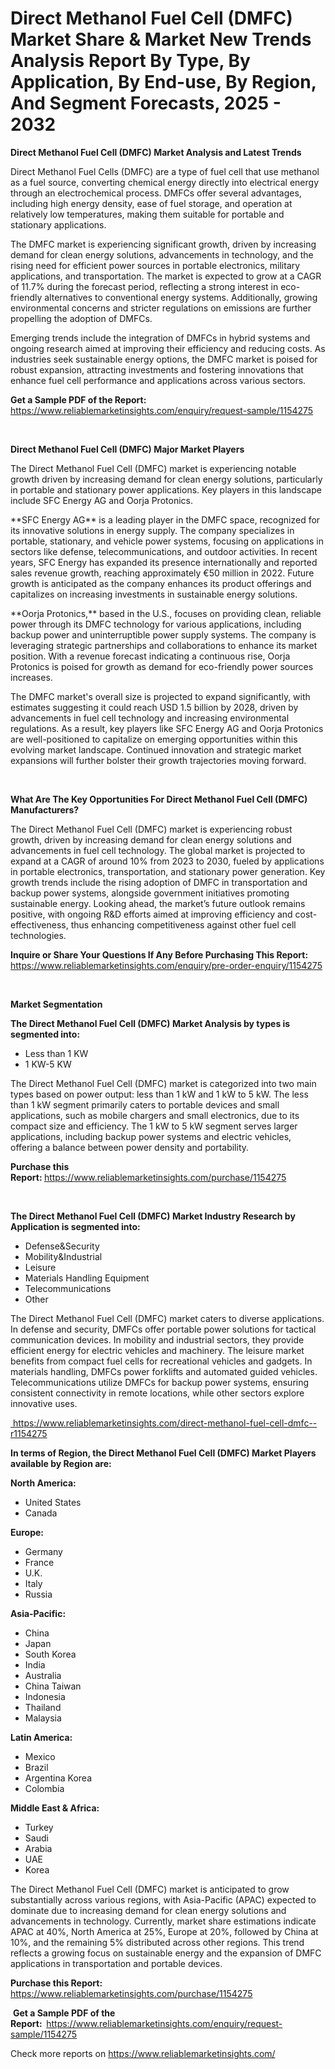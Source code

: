 <p><h1>Direct Methanol Fuel Cell (DMFC) Market Share & Market New Trends Analysis Report By Type, By Application, By End-use, By Region, And Segment Forecasts, 2025 - 2032</h1></p><p><strong>Direct Methanol Fuel Cell (DMFC) Market Analysis and Latest Trends</strong></p>
<p><p>Direct Methanol Fuel Cells (DMFC) are a type of fuel cell that use methanol as a fuel source, converting chemical energy directly into electrical energy through an electrochemical process. DMFCs offer several advantages, including high energy density, ease of fuel storage, and operation at relatively low temperatures, making them suitable for portable and stationary applications. </p><p>The DMFC market is experiencing significant growth, driven by increasing demand for clean energy solutions, advancements in technology, and the rising need for efficient power sources in portable electronics, military applications, and transportation. The market is expected to grow at a CAGR of 11.7% during the forecast period, reflecting a strong interest in eco-friendly alternatives to conventional energy systems. Additionally, growing environmental concerns and stricter regulations on emissions are further propelling the adoption of DMFCs. </p><p>Emerging trends include the integration of DMFCs in hybrid systems and ongoing research aimed at improving their efficiency and reducing costs. As industries seek sustainable energy options, the DMFC market is poised for robust expansion, attracting investments and fostering innovations that enhance fuel cell performance and applications across various sectors.</p></p>
<p><strong>Get a Sample PDF of the Report:&nbsp;</strong> <a href="https://www.reliablemarketinsights.com/enquiry/request-sample/1154275?utm_campaign=2281&utm_medium=2&utm_source=Github&utm_content=ia&utm_term=14022025&utm_id=direct-methanol-fuel-cell-dmfc">https://www.reliablemarketinsights.com/enquiry/request-sample/1154275</a></p>
<p>&nbsp;</p>
<p><strong>Direct Methanol Fuel Cell (DMFC) Major Market Players</strong></p>
<p><p>The Direct Methanol Fuel Cell (DMFC) market is experiencing notable growth driven by increasing demand for clean energy solutions, particularly in portable and stationary power applications. Key players in this landscape include SFC Energy AG and Oorja Protonics.</p><p>**SFC Energy AG** is a leading player in the DMFC space, recognized for its innovative solutions in energy supply. The company specializes in portable, stationary, and vehicle power systems, focusing on applications in sectors like defense, telecommunications, and outdoor activities. In recent years, SFC Energy has expanded its presence internationally and reported sales revenue growth, reaching approximately €50 million in 2022. Future growth is anticipated as the company enhances its product offerings and capitalizes on increasing investments in sustainable energy solutions.</p><p>**Oorja Protonics,** based in the U.S., focuses on providing clean, reliable power through its DMFC technology for various applications, including backup power and uninterruptible power supply systems. The company is leveraging strategic partnerships and collaborations to enhance its market position. With a revenue forecast indicating a continuous rise, Oorja Protonics is poised for growth as demand for eco-friendly power sources increases.</p><p>The DMFC market's overall size is projected to expand significantly, with estimates suggesting it could reach USD 1.5 billion by 2028, driven by advancements in fuel cell technology and increasing environmental regulations. As a result, key players like SFC Energy AG and Oorja Protonics are well-positioned to capitalize on emerging opportunities within this evolving market landscape. Continued innovation and strategic market expansions will further bolster their growth trajectories moving forward.</p></p>
<p>&nbsp;</p>
<p><strong>What Are The Key Opportunities For Direct Methanol Fuel Cell (DMFC) Manufacturers?</strong></p>
<p><p>The Direct Methanol Fuel Cell (DMFC) market is experiencing robust growth, driven by increasing demand for clean energy solutions and advancements in fuel cell technology. The global market is projected to expand at a CAGR of around 10% from 2023 to 2030, fueled by applications in portable electronics, transportation, and stationary power generation. Key growth trends include the rising adoption of DMFC in transportation and backup power systems, alongside government initiatives promoting sustainable energy. Looking ahead, the market’s future outlook remains positive, with ongoing R&D efforts aimed at improving efficiency and cost-effectiveness, thus enhancing competitiveness against other fuel cell technologies.</p></p>
<p><strong>Inquire or Share Your Questions If Any Before Purchasing This Report:</strong> <a href="https://www.reliablemarketinsights.com/enquiry/pre-order-enquiry/1154275?utm_campaign=2281&utm_medium=2&utm_source=Github&utm_content=ia&utm_term=14022025&utm_id=direct-methanol-fuel-cell-dmfc">https://www.reliablemarketinsights.com/enquiry/pre-order-enquiry/1154275</a></p>
<p>&nbsp;</p>
<p><strong>Market Segmentation</strong></p>
<p><strong>The Direct Methanol Fuel Cell (DMFC) Market Analysis by types is segmented into:</strong></p>
<p><ul><li>Less than 1 KW</li><li>1 KW-5 KW</li></ul></p>
<p><p>The Direct Methanol Fuel Cell (DMFC) market is categorized into two main types based on power output: less than 1 kW and 1 kW to 5 kW. The less than 1 kW segment primarily caters to portable devices and small applications, such as mobile chargers and small electronics, due to its compact size and efficiency. The 1 kW to 5 kW segment serves larger applications, including backup power systems and electric vehicles, offering a balance between power density and portability.</p></p>
<p><strong>Purchase this Report:&nbsp;</strong><a href="https://www.reliablemarketinsights.com/purchase/1154275?utm_campaign=2281&utm_medium=2&utm_source=Github&utm_content=ia&utm_term=14022025&utm_id=direct-methanol-fuel-cell-dmfc">https://www.reliablemarketinsights.com/purchase/1154275</a></p>
<p>&nbsp;</p>
<p><strong>The Direct Methanol Fuel Cell (DMFC) Market Industry Research by Application is segmented into:</strong></p>
<p><ul><li>Defense&Security</li><li>Mobility&Industrial</li><li>Leisure</li><li>Materials Handling Equipment</li><li>Telecommunications</li><li>Other</li></ul></p>
<p><p>The Direct Methanol Fuel Cell (DMFC) market caters to diverse applications. In defense and security, DMFCs offer portable power solutions for tactical communication devices. In mobility and industrial sectors, they provide efficient energy for electric vehicles and machinery. The leisure market benefits from compact fuel cells for recreational vehicles and gadgets. In materials handling, DMFCs power forklifts and automated guided vehicles. Telecommunications utilize DMFCs for backup power systems, ensuring consistent connectivity in remote locations, while other sectors explore innovative uses.</p></p>
<p><a href="https://www.reliablemarketinsights.com/direct-methanol-fuel-cell-dmfc--r1154275?utm_campaign=2281&utm_medium=2&utm_source=Github&utm_content=ia&utm_term=14022025&utm_id=direct-methanol-fuel-cell-dmfc">&nbsp;https://www.reliablemarketinsights.com/direct-methanol-fuel-cell-dmfc--r1154275</a></p>
<p><strong>In terms of Region, the Direct Methanol Fuel Cell (DMFC) Market Players available by Region are:</strong></p>
<p>
    <p> <strong> North America: </strong>
        <ul>
            <li>United States</li>
            <li>Canada</li>
        </ul>
        </p> 
    <p> <strong> Europe: </strong>
        <ul>
            <li>Germany</li>
            <li>France</li>
            <li>U.K.</li>
            <li>Italy</li>
            <li>Russia</li>
        </ul>
        </p> 
    <p> <strong> Asia-Pacific: </strong>
        <ul>
            <li>China</li>
            <li>Japan</li>
            <li>South Korea</li>
            <li>India</li>
            <li>Australia</li>
            <li>China Taiwan</li>
            <li>Indonesia</li>
            <li>Thailand</li>
            <li>Malaysia</li>
        </ul>
        </p> 
    <p> <strong> Latin America: </strong>
        <ul>
            <li>Mexico</li>
            <li>Brazil</li>
            <li>Argentina Korea</li>
            <li>Colombia</li>
        </ul>
        </p> 
    <p> <strong> Middle East & Africa: </strong>
        <ul>
            <li>Turkey</li>
            <li>Saudi</li>
            <li>Arabia</li>
            <li>UAE</li>
            <li>Korea</li>
        </ul>
    </p>
    </p>
<p><p>The Direct Methanol Fuel Cell (DMFC) market is anticipated to grow substantially across various regions, with Asia-Pacific (APAC) expected to dominate due to increasing demand for clean energy solutions and advancements in technology. Currently, market share estimations indicate APAC at 40%, North America at 25%, Europe at 20%, followed by China at 10%, and the remaining 5% distributed across other regions. This trend reflects a growing focus on sustainable energy and the expansion of DMFC applications in transportation and portable devices.</p></p>
<p><strong>Purchase this Report: </strong><a href="https://www.reliablemarketinsights.com/purchase/1154275?utm_campaign=2281&utm_medium=2&utm_source=Github&utm_content=ia&utm_term=14022025&utm_id=direct-methanol-fuel-cell-dmfc">https://www.reliablemarketinsights.com/purchase/1154275</a></p>
<p>&nbsp;<strong>Get a Sample PDF of the Report:&nbsp;&nbsp;</strong><a href="https://www.reliablemarketinsights.com/enquiry/request-sample/1154275?utm_campaign=2281&utm_medium=2&utm_source=Github&utm_content=ia&utm_term=14022025&utm_id=direct-methanol-fuel-cell-dmfc">https://www.reliablemarketinsights.com/enquiry/request-sample/1154275</a></p>
<p><strong></strong></p>
<p>Check more reports on <a href="https://www.reliablemarketinsights.com/?utm_campaign=2281&utm_medium=2&utm_source=Github&utm_content=ia&utm_term=14022025&utm_id=direct-methanol-fuel-cell-dmfc">https://www.reliablemarketinsights.com/</a></p>